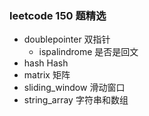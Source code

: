 ### leetcode 150 题精选
- doublepointer 双指针
  - ispalindrome 是否是回文
- hash Hash
- matrix 矩阵
- sliding_window 滑动窗口
- string_array 字符串和数组